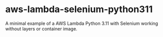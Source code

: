 # aws-lambda-selenium-python311
A minimal example of a AWS Lambda Python 3.11 with Selenium working without layers or container image.
